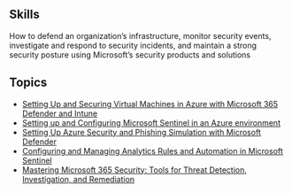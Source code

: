 ## Skills
How to defend an organization’s infrastructure, monitor security events, investigate and respond to security incidents, 
and maintain a strong security posture using Microsoft’s security products and solutions

## Topics
- <a href="https://github.com/NgethaWachira/Microsoft-Virtual-machine">Setting Up and Securing Virtual Machines in Azure with Microsoft 365 Defender and Intune</a>
- <a href="https://github.com/NgethaWachira/Configuring-Microsoft-Sentinel">Setting up and Configuring Microsoft Sentinel in an Azure environment</a>
- <a href="https://github.com/NgethaWachira/Azure-Security-and-Simulation">Setting Up Azure Security and Phishing Simulation with Microsoft Defender</a>
- <a href="https://github.com/NgethaWachira/Microsoft-Sentinel-Analytics-Configuration">Configuring and Managing Analytics Rules and Automation in Microsoft Sentinel</a>
- <a href="https://github.com/NgethaWachira/Microsoft-365-Security-and-Compliance-Management">Mastering Microsoft 365 Security: Tools for Threat Detection, Investigation, and Remediation</a>
